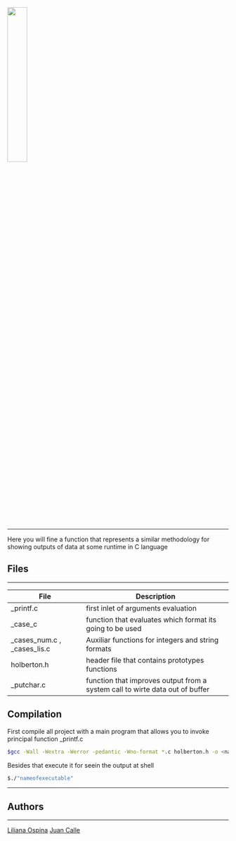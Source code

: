 
<img align="center" src="https://i.ibb.co/0QF0kBn/printf.png" width="30%"/>   
         
---

Here you will fine a function that represents a similar methodology for showing outputs of data at some runtime in C language

## Files
---
| File | Description |
| ---- | ------- |
| _printf.c | first inlet of arguments evaluation  |
| _case_c | function that evaluates which format its going to be used |
| _cases_num.c , _cases_lis.c | Auxiliar functions for integers and string formats |
| holberton.h | header file that contains prototypes functions |
| _putchar.c  | function that improves output from a system call to wirte data out of buffer |


## Compilation 
First compile all project with a main program that allows you to invoke principal function _printf.c

```sh 
$gcc -Wall -Wextra -Werror -pedantic -Wno-format *.c holberton.h -o <nameofexecutable>
```
Besides that execute it for seein the output at shell

```sh 
$./"nameofexecutable"
```
---

## Authors
---
[Liliana Ospina](https://github.com/Liliana327)
[Juan Calle](https://github.com/johnconnor77)
